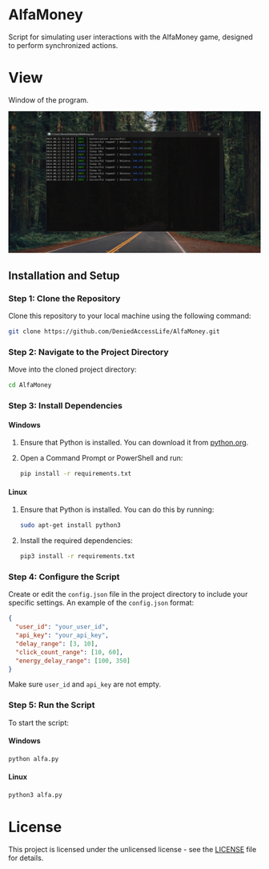 # AlfaMoney
Script for simulating user interactions with the AlfaMoney game, designed to perform synchronized actions.

# View
Window of the program.

![alt text](https://raw.githubusercontent.com/DeniedAccessLife/AlfaMoney/master/view.png)

## Installation and Setup

### Step 1: Clone the Repository

Clone this repository to your local machine using the following command:

```bash
git clone https://github.com/DeniedAccessLife/AlfaMoney.git
```

### Step 2: Navigate to the Project Directory

Move into the cloned project directory:

```bash
cd AlfaMoney
```

### Step 3: Install Dependencies

#### Windows

1. Ensure that Python is installed. You can download it from [python.org](https://www.python.org/downloads/).
2. Open a Command Prompt or PowerShell and run:

    ```cmd
    pip install -r requirements.txt
    ```

#### Linux

1. Ensure that Python is installed. You can do this by running:

    ```bash
    sudo apt-get install python3
    ```

2. Install the required dependencies:

    ```bash
    pip3 install -r requirements.txt
    ```

### Step 4: Configure the Script

Create or edit the `config.json` file in the project directory to include your specific settings. An example of the `config.json` format:

```json
{
  "user_id": "your_user_id",
  "api_key": "your_api_key",
  "delay_range": [3, 10],
  "click_count_range": [10, 60],
  "energy_delay_range": [100, 350]
}
```

Make sure `user_id` and `api_key` are not empty.

### Step 5: Run the Script

To start the script:

#### Windows

```cmd
python alfa.py
```

#### Linux

```bash
python3 alfa.py
```

# License
This project is licensed under the unlicensed license - see the [LICENSE](LICENSE) file for details.
